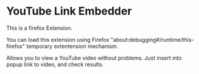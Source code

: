 # YouTube Link Embedder

This is a firefox Extension.

You can load this extension using Firefox "about:debugging#/runtime/this-firefox" temporary extentension mechanism.

Allows you to view a YouTube video without problems. Just insert into popup link to video, and check results.
